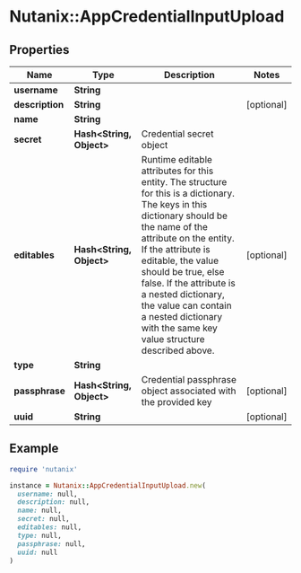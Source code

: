 # Nutanix::AppCredentialInputUpload

## Properties

| Name | Type | Description | Notes |
| ---- | ---- | ----------- | ----- |
| **username** | **String** |  |  |
| **description** | **String** |  | [optional] |
| **name** | **String** |  |  |
| **secret** | **Hash&lt;String, Object&gt;** | Credential secret object |  |
| **editables** | **Hash&lt;String, Object&gt;** | Runtime editable attributes for this entity. The structure for this is a dictionary. The keys in this dictionary should be the name of the attribute on the entity. If the attribute is editable, the value should be true, else false. If the attribute is a nested dictionary, the value can contain a nested dictionary with the same key value structure described above.  | [optional] |
| **type** | **String** |  |  |
| **passphrase** | **Hash&lt;String, Object&gt;** | Credential passphrase object associated with the provided key | [optional] |
| **uuid** | **String** |  | [optional] |

## Example

```ruby
require 'nutanix'

instance = Nutanix::AppCredentialInputUpload.new(
  username: null,
  description: null,
  name: null,
  secret: null,
  editables: null,
  type: null,
  passphrase: null,
  uuid: null
)
```

